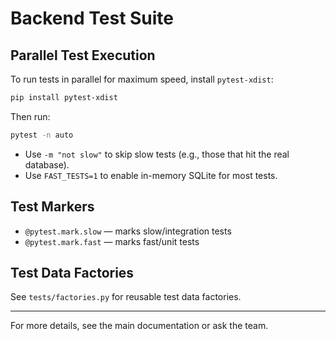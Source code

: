 # Backend Test Suite

## Parallel Test Execution

To run tests in parallel for maximum speed, install `pytest-xdist`:

```sh
pip install pytest-xdist
```

Then run:

```sh
pytest -n auto
```

- Use `-m "not slow"` to skip slow tests (e.g., those that hit the real database).
- Use `FAST_TESTS=1` to enable in-memory SQLite for most tests.

## Test Markers
- `@pytest.mark.slow` — marks slow/integration tests
- `@pytest.mark.fast` — marks fast/unit tests

## Test Data Factories
See `tests/factories.py` for reusable test data factories.

---

For more details, see the main documentation or ask the team.
